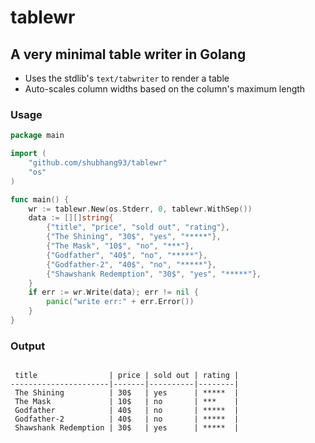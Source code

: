 # tablewr

## A very minimal table writer in Golang

- Uses the stdlib's `text/tabwriter` to render a table
- Auto-scales column widths based on the column's maximum length

### Usage

```go
package main

import (
	"github.com/shubhang93/tablewr"
	"os"
)

func main() {
	wr := tablewr.New(os.Stderr, 0, tablewr.WithSep())
	data := [][]string{
		{"title", "price", "sold out", "rating"},
		{"The Shining", "30$", "yes", "*****"},
		{"The Mask", "10$", "no", "***"},
		{"Godfather", "40$", "no", "*****"},
		{"Godfather-2", "40$", "no", "*****"},
		{"Shawshank Redemption", "30$", "yes", "*****"},
	}
	if err := wr.Write(data); err != nil {
		panic("write err:" + err.Error())
	}
}

```

### Output

```text

 title                | price | sold out | rating |
----------------------|-------|----------|--------|
 The Shining          | 30$   | yes      | *****  |
 The Mask             | 10$   | no       | ***    |
 Godfather            | 40$   | no       | *****  |
 Godfather-2          | 40$   | no       | *****  |
 Shawshank Redemption | 30$   | yes      | *****  |


```

